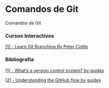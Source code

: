 # Comandos de Git

Comandos de Git

### Cursos Interactivos
[[1] - Learn Git Branching By Peter Cottle](https://learngitbranching.js.org/)

### Bibliografia

[[1] - What’s a version control system? by guides](https://guides.github.com/introduction/git-handbook/)

[[2] - Understanding the GitHub flow by guides](https://guides.github.com/introduction/flow/)